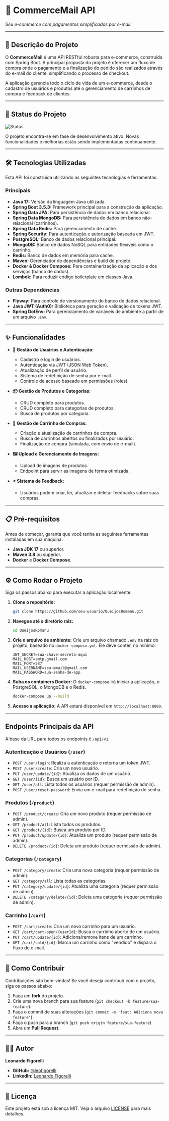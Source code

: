 # 🛒 CommerceMail API

_Seu e-commerce com pagamentos simplificados por e-mail._

---

## 📜 Descrição do Projeto

O **CommerceMail** é uma API RESTful robusta para e-commerce, construída com Spring Boot. A principal proposta do projeto é oferecer um fluxo de compra onde o pagamento e a finalização do pedido são realizados através do e-mail do cliente, simplificando o processo de checkout.

A aplicação gerencia todo o ciclo de vida de um e-commerce, desde o cadastro de usuários e produtos até o gerenciamento de carrinhos de compra e feedback de clientes.

---

## 🚀 Status do Projeto

![Status](https://img.shields.io/badge/status-em--desenvolvimento-yellow)

O projeto encontra-se em fase de desenvolvimento ativo. Novas funcionalidades e melhorias estão sendo implementadas continuamente.

---

## 🛠️ Tecnologias Utilizadas

Esta API foi construída utilizando as seguintes tecnologias e ferramentas:

### Principais
- **Java 17:** Versão da linguagem Java utilizada.
- **Spring Boot 3.5.3:** Framework principal para a construção da aplicação.
- **Spring Data JPA:** Para persistência de dados em banco relacional.
- **Spring Data MongoDB:** Para persistência de dados em banco não-relacional (carrinhos).
- **Spring Data Redis:** Para gerenciamento de cache.
- **Spring Security:** Para autenticação e autorização baseada em JWT.
- **PostgreSQL:** Banco de dados relacional principal.
- **MongoDB:** Banco de dados NoSQL para entidades flexíveis como o carrinho.
- **Redis:** Banco de dados em memória para cache.
- **Maven:** Gerenciador de dependências e build do projeto.
- **Docker & Docker Compose:** Para containerização da aplicação e dos serviços (banco de dados).
- **Lombok:** Para reduzir código boilerplate em classes Java.

### Outras Dependências
- **Flyway:** Para controle de versionamento do banco de dados relacional.
- **Java JWT (Auth0):** Biblioteca para geração e validação de tokens JWT.
- **Spring DotEnv:** Para gerenciamento de variáveis de ambiente a partir de um arquivo `.env`.

---

## ✨ Funcionalidades

- **👤 Gestão de Usuários e Autenticação:**
    - Cadastro e login de usuários.
    - Autenticação via JWT (JSON Web Token).
    - Atualização de perfil de usuário.
    - Sistema de redefinição de senha por e-mail.
    - Controle de acesso baseado em permissões (roles).

- **📦 Gestão de Produtos e Categorias:**
    - CRUD completo para produtos.
    - CRUD completo para categorias de produtos.
    - Busca de produtos por categoria.

- **🛒 Gestão de Carrinho de Compras:**
    - Criação e atualização de carrinhos de compra.
    - Busca de carrinhos abertos ou finalizados por usuário.
    - Finalização de compra (simulada, com envio de e-mail).

- **🖼️ Upload e Gerenciamento de Imagens:**
    - Upload de imagens de produtos.
    - Endpoint para servir as imagens de forma otimizada.

- **⭐ Sistema de Feedback:**
    - Usuários podem criar, ler, atualizar e deletar feedbacks sobre suas compras.

---

## 📋 Pré-requisitos

Antes de começar, garanta que você tenha as seguintes ferramentas instaladas em sua máquina:
- **Java JDK 17** ou superior.
- **Maven 3.8** ou superior.
- **Docker** e **Docker Compose**.

---

## ⚙️ Como Rodar o Projeto

Siga os passos abaixo para executar a aplicação localmente:

1.  **Clone o repositório:**
    ```bash
    git clone https://github.com/seu-usuario/QueijosRomanu.git
    ```

2.  **Navegue até o diretório raiz:**
    ```bash
    cd QueijosRomanu
    ```

3.  **Crie o arquivo de ambiente:**
    Crie um arquivo chamado `.env` na raiz do projeto, baseado no `docker-compose.yml`. Ele deve conter, no mínimo:
    ```properties
    JWT_SECRET=sua-chave-secreta-aqui
    MAIL_HOST=smtp.gmail.com
    MAIL_PORT=587
    MAIL_USERNAME=seu-email@gmail.com
    MAIL_PASSWORD=sua-senha-de-app
    ```

4.  **Suba os containers Docker:**
    O `docker-compose` irá iniciar a aplicação, o PostgreSQL, o MongoDB e o Redis.
    ```bash
    docker-compose up --build
    ```

5.  **Acesse a aplicação:**
    A API estará disponível em `http://localhost:8080`.

---

## Endpoints Principais da API

A base da URL para todos os endpoints é `/api/v1`.

### Autenticação e Usuários (`/user`)
- `POST /user/login`: Realiza a autenticação e retorna um token JWT.
- `POST /user/create`: Cria um novo usuário.
- `PUT /user/update/{id}`: Atualiza os dados de um usuário.
- `GET /user/{id}`: Busca um usuário por ID.
- `GET /user/all`: Lista todos os usuários (requer permissão de admin).
- `POST /user/reset-password`: Envia um e-mail para redefinição de senha.

### Produtos (`/product`)
- `POST /product/create`: Cria um novo produto (requer permissão de admin).
- `GET /product/all`: Lista todos os produtos.
- `GET /product/{id}`: Busca um produto por ID.
- `PUT /product/update/{id}`: Atualiza um produto (requer permissão de admin).
- `DELETE /product/{id}`: Deleta um produto (requer permissão de admin).

### Categorias (`/category`)
- `POST /category/create`: Cria uma nova categoria (requer permissão de admin).
- `GET /category/all`: Lista todas as categorias.
- `PUT /category/update/{id}`: Atualiza uma categoria (requer permissão de admin).
- `DELETE /category/delete/{id}`: Deleta uma categoria (requer permissão de admin).

### Carrinho (`/cart`)
- `POST /cart/create`: Cria um novo carrinho para um usuário.
- `GET /cart/cart-open/{userId}`: Busca o carrinho aberto de um usuário.
- `PUT /cart/update/{id}`: Adiciona/remove itens de um carrinho.
- `GET /cart/sold/{id}`: Marca um carrinho como "vendido" e dispara o fluxo de e-mail.

---

## 🤝 Como Contribuir

Contribuições são bem-vindas! Se você deseja contribuir com o projeto, siga os passos abaixo:

1.  Faça um **fork** do projeto.
2.  Crie uma nova branch para sua feature (`git checkout -b feature/sua-feature`).
3.  Faça o commit de suas alterações (`git commit -m 'feat: Adiciona nova feature'`).
4.  Faça o push para a branch (`git push origin feature/sua-feature`).
5.  Abra um **Pull Request**.

---

## 👨‍💻 Autor

**Leonardo Figorelli**

- **GitHub:** [@leofigorelli](https://github.com/leofigorelli)
- **LinkedIn:** [Leonardo Figorelli](https://www.linkedin.com/in/leonardo-figorelli-025a22238/)

---

## 📄 Licença

Este projeto está sob a licença MIT. Veja o arquivo [LICENSE](LICENSE) para mais detalhes.



